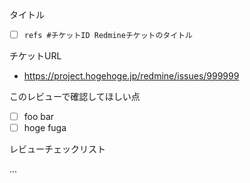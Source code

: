 タイトル

- [  ] `refs #チケットID Redmineチケットのタイトル`

チケットURL

- https://project.hogehoge.jp/redmine/issues/999999

このレビューで確認してほしい点

- [  ] foo bar
- [  ] hoge fuga

レビューチェックリスト

...
